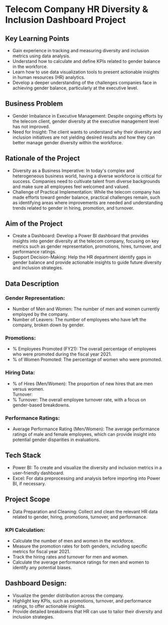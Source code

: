 # Telecom Company HR Diversity & Inclusion Dashboard Project
## Key Learning Points
* Gain experience in tracking and measuring diversity and inclusion metrics using data analysis.  
* Understand how to calculate and define KPIs related to gender balance in the workforce.  
* Learn how to use data visualization tools to present actionable insights in human resources (HR) analytics.  
* Develop a deeper understanding of the challenges companies face in achieving gender balance, particularly at the executive level.    
## Business Problem
* Gender Imbalance in Executive Management: Despite ongoing efforts by the telecom client, gender diversity at the executive management level has not improved.  
* Need for Insight: The client wants to understand why their diversity and inclusion initiatives are not yielding desired results and how they can better manage gender diversity within the workforce.  
## Rationale of the Project
* Diversity as a Business Imperative: In today's complex and heterogeneous business world, having a diverse workforce is critical for success. Companies need to cultivate talent from diverse backgrounds and make sure all employees feel welcomed and valued.  
* Challenge of Practical Implementation: While the telecom company has made efforts toward gender balance, practical challenges remain, such as identifying areas where improvements are needed and understanding trends related to gender in hiring, promotion, and turnover.   
## Aim of the Project
* Create a Dashboard: Develop a Power BI dashboard that provides insights into gender diversity at the telecom company, focusing on key metrics such as gender representation, promotions, hires, turnover, and performance ratings.  
* Support Decision-Making: Help the HR department identify gaps in gender balance and provide actionable insights to guide future diversity and inclusion strategies.   
## Data Description
### Gender Representation:  
* Number of Men and Women: The number of men and women currently employed by the company.    
* Number of Leavers: The number of employees who have left the company, broken down by gender.    
### Promotions:
* % Employees Promoted (FY21): The overall percentage of employees who were promoted during the fiscal year 2021.    
* % of Women Promoted: The percentage of women who were promoted.    
### Hiring Data:
* % of Hires (Men/Women): The proportion of new hires that are men versus women.  
Turnover:
* % Turnover: The overall employee turnover rate, with a focus on gender-based breakdowns.  
### Performance Ratings:
* Average Performance Rating (Men/Women): The average performance ratings of male and female employees, which can provide insight into potential gender disparities in evaluations.    
## Tech Stack
* Power BI: To create and visualize the diversity and inclusion metrics in a user-friendly dashboard.  
* Excel: For data preprocessing and analysis before importing into Power BI, if necessary.  
## Project Scope
* Data Preparation and Cleaning: Collect and clean the relevant HR data related to gender, hiring, promotions, turnover, and performance.  
### KPI Calculation:
* Calculate the number of men and women in the workforce.
* Measure the promotion rates for both genders, including specific metrics for fiscal year 2021.
* Track the hiring rates and turnover for men and women.
* Calculate the average performance ratings for men and women to identify any potential biases.
## Dashboard Design:
* Visualize the gender distribution across the company.
* Highlight key KPIs, such as promotions, turnover, and performance ratings, to offer actionable insights.
* Provide detailed breakdowns that HR can use to tailor their diversity and inclusion strategies.
